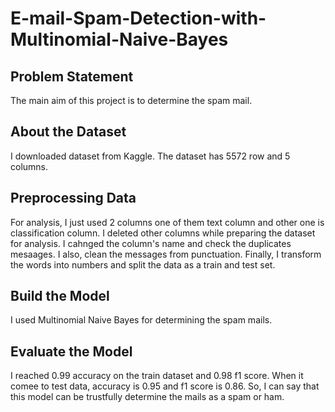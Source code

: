 # E-mail-Spam-Detection-with-Multinomial-Naive-Bayes
## Problem Statement 

The main aim of this project is to determine the spam mail.  

## About the Dataset 

I downloaded dataset from Kaggle. The dataset has 5572 row and 5 columns.  

## Preprocessing Data 

For analysis, I just used 2 columns one of them text column and other one is classification column. I deleted other columns while preparing the dataset for analysis. I cahnged the column's name and check the duplicates mesaages. I also, clean the messages from punctuation. Finally, I transform the words into numbers and split the data as a train and test set.  

## Build the Model 

I used Multinomial Naive Bayes for determining the spam mails.  

## Evaluate the Model 

I reached 0.99 accuracy on the train dataset and 0.98 f1 score. When it comee to test data, accuracy is 0.95 and f1 score is 0.86. So, I can say that this model can be trustfully determine the mails as a spam or ham.
